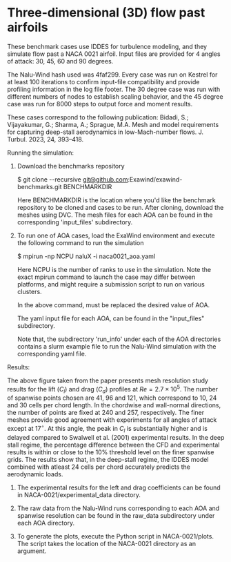 <!-- This file is automatically compiled into the website. Please copy linked files into .website_src/ paths to enable website rendering -->

# Three-dimensional (3D) flow past airfoils

These benchmark cases use IDDES for turbulence modeling, and they simulate flow past a NACA 0021 airfoil. Input files are provided for 4 angles of attack: 30, 45, 60 and 90 degrees.

The Nalu-Wind hash used was 4faf299. Every case was run on Kestrel for at least 100 iterations to confirm input-file compatibility and provide profiling information in the log file footer. The 30 degree case was run with different numbers of nodes to establish scaling behavior, and the 45 degree case was run for 8000 steps to output force and moment results. 

These cases correspond to the following publication:
Bidadi, S.; Vijayakumar, G.; Sharma, A.; Sprague, M.A. Mesh and model requirements for capturing deep-stall aerodynamics in low-Mach-number flows. J. Turbul. 2023, 24, 393–418.


Running the simulation:

1. Download the benchmarks repository

	$ git clone --recursive git@github.com:Exawind/exawind-benchmarks.git BENCHMARKDIR

	Here BENCHMARKDIR is the location where you'd like the benchmark repository to be cloned and cases to be run. After cloning, download the meshes using DVC.
	The mesh files for each AOA can be found in the corresponding 'input_files' subdirectory.


2. To run one of AOA cases, load the ExaWind environment and execute the following command to run the simulation
	
	$ mpirun -np NCPU naluX -i naca0021_aoa<AOA>.yaml 

   Here NCPU is the number of ranks to use in the simulation. Note the exact mpirun command to launch the case may differ between platforms, and might require a submission script to run on various clusters. 

   In the above command, <AOA> must be replaced the desired value of AOA.

   The yaml input file for each AOA, can be found in the "input_files" subdirectory.

   Note that, the subdirectory 'run_info' under each of the AOA directories contains a slurm example file to run the Nalu-Wind simulation with the corresponding yaml file. 


Results:

The above figure taken from the paper presents mesh resolution study results for the 
lift ($C_l$) and drag ($C_d$) profiles 
at $Re = 2.7\times10^5$. The number of spanwise points chosen are 41, 96 and 121, 
which correspond to 10, 24 and 30 cells per chord length.
In the chordwise and wall-normal directions, the number of points are fixed at 
240 and 257, respectively. The finer meshes provide good agreement with experiments for all 
angles of attack except at $17^\circ$. At this angle, the peak in $C_l$ is substantially
higher and is delayed compared to Swalwell et al. (2001) experimental results. 
In the deep stall regime, the percentage difference between the CFD and experimental results
is within or close to the $10\%$ threshold level on the finer spanwise grids.
The results show that, in the deep-stall regime, the IDDES model combined with atleast 24 cells per chord
accurately predicts the aerodynamic loads.

1. The experimental results for the left and drag coefficients can be found in NACA-0021/experimental_data directory.


2. The raw data from the Nalu-Wind runs corresponding to each AOA and spanwise resolution
can be found in the raw_data subdirectory under each AOA directory.


3. To generate the plots, execute the Python script in NACA-0021/plots. The script takes the location of
the NACA-0021 directory as an argument.
